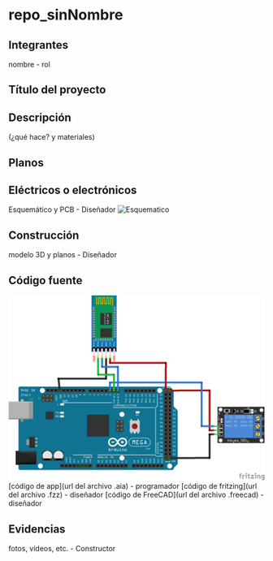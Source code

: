 # repo_sinNombre

## Integrantes
nombre - rol

## Título del proyecto

## Descripción
(¿qué hace? y materiales)

## Planos

## Eléctricos o electrónicos
Esquemático y PCB - Diseñador
![Esquematico](url)

## Construcción
modelo 3D y planos - Diseñador

## Código fuente 
![Arduino](https://raw.githubusercontent.com/Andresrojas-24/repo_sinNombre/master/Arduino.png)
[código de app](url del archivo .aia) - programador
[código de fritzing](url del archivo .fzz) - diseñador
[código de FreeCAD](url del archivo .freecad) - diseñador

## Evidencias
fotos, vídeos, etc. - Constructor
